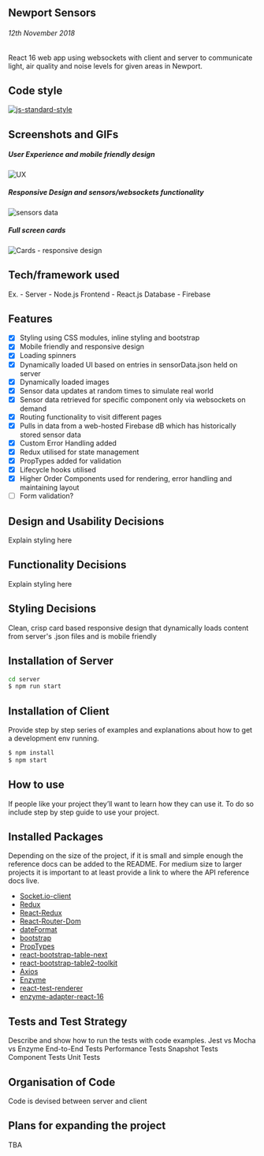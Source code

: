 ## Newport Sensors
###### 12th November 2018
React 16 web app using websockets with client and server to communicate light, air quality and noise levels for given areas in Newport.
## Code style

[![js-standard-style](https://img.shields.io/badge/code%20style-standard-brightgreen.svg?style=flat)](https://github.com/feross/standard)

## Screenshots and GIFs

##### User Experience and mobile friendly design
![UX](https://user-images.githubusercontent.com/39765499/50238989-c1b15180-03b8-11e9-9a57-df285d81e415.gif)

##### Responsive Design and sensors/websockets functionality
![sensors data](https://user-images.githubusercontent.com/39765499/50239135-443a1100-03b9-11e9-92ce-266d3b4c1c6d.gif)

##### Full screen cards
![Cards - responsive design](https://user-images.githubusercontent.com/39765499/50238996-c8d85f80-03b8-11e9-9c53-d94f7b013dc1.png)

## Tech/framework used
Ex. -
Server - Node.js
Frontend - React.js
Database - Firebase

## Features

- [x] Styling using CSS modules, inline styling and bootstrap
- [x] Mobile friendly and responsive design
- [x] Loading spinners
- [x] Dynamically loaded UI based on entries in sensorData.json held on server
- [x] Dynamically loaded images
- [x] Sensor data updates at random times to simulate real world
- [x] Sensor data retrieved for specific component only via websockets on demand
- [x] Routing functionality to visit different pages
- [x] Pulls in data from a web-hosted Firebase dB which has historically stored sensor data
- [x] Custom Error Handling added
- [x] Redux utilised for state management
- [x] PropTypes added for validation
- [x] Lifecycle hooks utilised
- [x] Higher Order Components used for rendering, error handling and maintaining layout
- [ ] Form validation?

## Design and Usability Decisions
Explain styling here

## Functionality Decisions
Explain styling here

## Styling Decisions
Clean, crisp card based responsive design that dynamically loads content from server's .json files and is mobile friendly

## Installation of Server

```sh
cd server
$ npm run start 
```

## Installation of Client
Provide step by step series of examples and explanations about how to get a development env running.

```sh
$ npm install
$ npm start
```

## How to use
If people like your project they’ll want to learn how they can use it. To do so include step by step guide to use your project.

## Installed Packages

Depending on the size of the project, if it is small and simple enough the reference docs can be added to the README. For medium size to larger projects it is important to at least provide a link to where the API reference docs live.

- [Socket.io-client](https://electron.atom.io)
- [Redux](https://electron.atom.io)
- [React-Redux](https://electron.atom.io)
- [React-Router-Dom](https://electron.atom.io)
- [dateFormat](https://electron.atom.io)
- [bootstrap](https://electron.atom.io)
- [PropTypes](https://electron.atom.io)
- [react-bootstrap-table-next](https://electron.atom.io)
- [react-bootstrap-table2-toolkit](https://electron.atom.io)
- [Axios](https://electron.atom.io)
- [Enzyme](https://electron.atom.io)
- [react-test-renderer](https://electron.atom.io)
- [enzyme-adapter-react-16](https://electron.atom.io)

## Tests and Test Strategy
Describe and show how to run the tests with code examples.
Jest vs Mocha vs Enzyme
End-to-End Tests
Performance Tests
Snapshot Tests
Component Tests
Unit Tests

## Organisation of Code
Code is devised between server and client

## Plans for expanding the project

TBA


